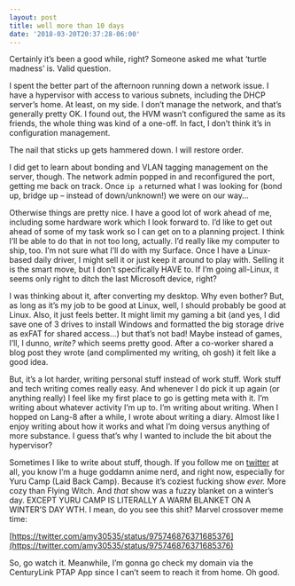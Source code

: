 ```yaml
---
layout: post
title: well more than 10 days
date: '2018-03-20T20:37:28-06:00'
---
```

Certainly it’s been a good while, right? Someone asked me what&nbsp;‘turtle madness’ is. Valid question.

I spent the better part of the afternoon running down a network issue. I have a hypervisor with access to various subnets, including the DHCP server’s home. At least, on my side. I don’t manage the network, and that’s generally pretty OK. I found out, the HVM wasn’t configured the same as its friends, the whole thing was kind of a one-off. In fact, I don’t think it’s in configuration management.

The nail that sticks up gets hammered down. I will restore order.

I did get to learn about bonding and VLAN tagging management on the server, though. The network admin popped in and reconfigured the port, getting me back on track. Once `ip a` returned what I was looking for (bond up, bridge up – instead of down/unknown!) we were on our way…

Otherwise things are pretty nice. I have a good lot of work ahead of me, including some hardware work which I look forward to. I’d like to get out ahead of some of my task work so I can get on to a planning project. I think I’ll be able to do that in not too long, actually. I’d really like my computer to ship, too. I’m not sure what I’ll do with my Surface. Once I have a Linux-based daily driver, I might sell it or just keep it around to play with. Selling it is the smart move, but I don’t specifically HAVE to. If I’m going all-Linux, it seems only right to ditch the last Microsoft device, right?

I was thinking about it, after converting my desktop. Why even bother? But, as long as it’s my job to be good at Linux, well, I should probably be good at Linux. Also, it just feels better. It might limit my gaming a bit (and yes, I did save one of 3 drives to install Windows and formatted the big storage drive as exFAT for shared access…) but that’s not bad! Maybe instead of games, I’ll, I dunno, _write?_&nbsp;which seems pretty good. After a co-worker shared a blog post they wrote (and complimented my writing, oh gosh) it felt like a good idea.

But, it’s a lot harder, writing personal stuff instead of work stuff. Work stuff and tech writing comes really easy. And whenever I do pick it up again (or anything really) I feel like my first place to go is getting meta with it. I’m writing about whatever activity I’m up to. I’m writing about writing. When I hopped on Lang-8 after a while, I wrote about writing a diary. Almost like I enjoy writing about how it works and what I’m doing versus anything of more substance. I guess that’s why I wanted to include the bit about the hypervisor?

Sometimes I like to write about stuff, though. If you follow me on [twitter](http://twitter.com/heyspinachbaby) at all, you know I’m a huge goddamn anime nerd, and right now, especially for Yuru Camp (Laid Back Camp). Because it’s coziest fucking show _ever._&nbsp;More cozy than Flying Witch. And _that_&nbsp;show was a fuzzy blanket on a winter’s day. EXCEPT YURU CAMP IS LITERALLY A WARM BLANKET ON A WINTER’S DAY WTH. I mean, do you see this shit? Marvel crossover meme time:

[https://twitter.com/amy30535/status/975746876371685376](https://twitter.com/amy30535/status/975746876371685376)

So, go watch it. Meanwhile, I’m gonna go check my domain via the CenturyLink PTAP App since I can’t seem to reach it from home. Oh good.


